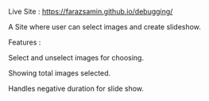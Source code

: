Live Site : https://farazsamin.github.io/debugging/


A Site where user can select images and create slideshow.

Features :

Select and unselect images for choosing.

Showing total images selected.

Handles negative duration for slide show.
